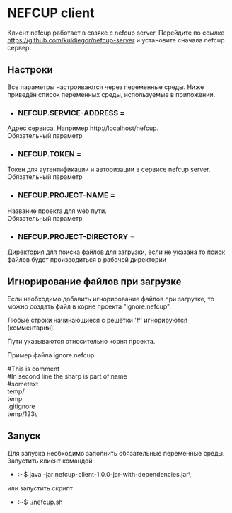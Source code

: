 # NEFCUP client
Клиент nefcup работает в свзяке с nefcup server. 
Перейдите по ссылке https://github.com/kuldiegor/nefcup-server и установите сначала nefcup сервер.

## Настроки
Все параметры настроиваются через переменные среды. Ниже приведён список переменных среды, используемые в приложении.

* ### NEFCUP.SERVICE-ADDRESS = 
Адрес сервиса. Например http://localhost/nefcup.\
Обязательный параметр

* ### NEFCUP.TOKEN =
Токен для аутентификации и авторизации в сервисе nefcup server.\
Обязательный параметр

* ### NEFCUP.PROJECT-NAME =
Название проекта для web пути.\
Обязательный параметр

* ### NEFCUP.PROJECT-DIRECTORY =
Директория для поиска файлов для загрузки, если не указана то поиск файлов будет производиться в рабочей директории

## Игнорирование файлов при загрузке
Если необходимо добавить игнорирование файлов при загрузке, то можно создать файл в корне проекта "ignore.nefcup".

Любые строки начинающиеся с решётки '#' игнорируются (комментарии).

Пути указываются относительно корня проекта.

Пример файла ignore.nefcup

#This is comment\
#In second line the sharp is part of name\
\#sometext\
temp/\
temp\
.gitignore\
temp/123\

## Запуск
Для запуска необходимо заполнить обязательные переменные среды.\
Запустить клиент командой
* :~$ java -jar nefcup-client-1.0.0-jar-with-dependencies.jar\

или запустить скрипт

* :~$ ./nefcup.sh
